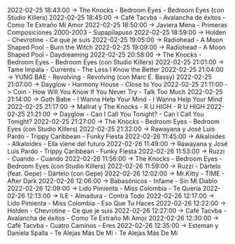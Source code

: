 2022-02-25 18:43:00 -> The Knocks - Bedroom Eyes - Bedroom Eyes (con Studio Killers)
2022-02-25 18:45:00 -> Café Tacvba - Avalancha de éxitos - Como Te Extraño Mi Amor
2022-02-25 18:50:00 -> Javiera Mena - Primeras Composiciones 2000-2003 - Supapilapuso
2022-02-25 18:59:00 -> Holden - Chevrotine - Ce que je suis
2022-02-25 19:05:00 -> Radiohead - A Moon Shaped Pool - Burn the Witch
2022-02-25 19:09:00 -> Radiohead - A Moon Shaped Pool - Daydreaming
2022-02-25 20:58:00 -> The Knocks - Bedroom Eyes - Bedroom Eyes (con Studio Killers)
2022-02-25 21:01:00 -> Tame Impala - Currents - The Less I Know the Better
2022-02-25 21:04:00 -> YUNG BAE - Revolving - Revolving (con Marc E. Bassy)
2022-02-25 21:07:00 -> Dayglow - Harmony House - Close to You
2022-02-25 21:11:00 -> Coin - How Will You Know If You Never Try - Talk Too Much
2022-02-25 21:14:00 -> Goth Babe - I Wanna Help Your Mind - I Wanna Help Your Mind
2022-02-25 21:17:00 -> Mallrat y The Knocks - R U HIGH - R U HIGH
2022-02-25 21:21:00 -> Dayglow - Can I Call You Tonight? - Can I Call You Tonight?
2022-02-25 21:27:00 -> The Knocks - Bedroom Eyes - Bedroom Eyes (con Studio Killers)
2022-02-25 21:32:00 -> Rawayana y José Luis Pardo - Trippy Caribbean - Funky Fiesta
2022-02-26 11:45:00 -> Alkaloides - Alkaloides - Ella viene del futuro
2022-02-26 11:49:00 -> Rawayana y José Luis Pardo - Trippy Caribbean - Funky Fiesta
2022-02-26 11:53:00 -> Ruzzi - Cuando - Cuando
2022-02-26 11:56:00 -> The Knocks - Bedroom Eyes - Bedroom Eyes (con Studio Killers)
2022-02-26 11:59:00 -> Ruzzi - Dártelo (feat. Gepe) - Dártelo (con Gepe)
2022-02-26 12:02:00 -> Mr.Kitty - TIME - After Dark
2022-02-26 12:06:00 -> Babasónicos - Infame - Sin Mi Diablo
2022-02-26 12:09:00 -> Lido Pimienta - Miss Colombia - Te Queria
2022-02-26 12:13:00 -> ILE - Almadura - Contra Todo
2022-02-26 12:17:00 -> Lido Pimienta - Miss Colombia - Eso Que Tu Haces
2022-02-26 12:22:00 -> Holden - Chevrotine - Ce que je suis
2022-02-26 12:27:00 -> Café Tacvba - Avalancha de éxitos - Como Te Extraño Mi Amor
2022-02-26 12:30:00 -> Café Tacvba - Cuatro Caminos - Eres
2022-02-26 12:35:00 -> Esteman y Daniela Spalla - Te Alejas Más De Mí - Te Alejas Más De Mí
